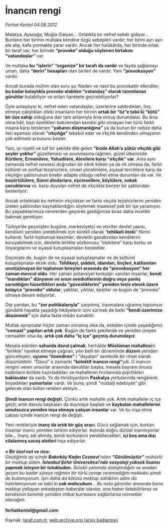 # İnancın rengi

*Ferhat Kentel 04.08.2012*

<div class="yazi"><p>Malatya, Ayazağa, Muğla-Dalyan... Ortalıkta bir nefret selidir gidiyor... Bunların her birinin mutlaka kendine özgü sebepleri vardır; her birini ayrı ayrı ele alıp, kafa yormakta yarar vardır. Ancak her halükârda, her birinde ortak bir taraf var; her birinde <b>“provoke” olduğu söylenen birtakım “vatandaşlar”</b> var. </p>
<p>Ve mutlaka <b>bu “işlerin” “organize” bir tarafı da vardır</b> ve fayda sağlamayı uman, daha <b>“derin” hesapları</b> olan birileri de vardır. Yani <b>“provokasyon”</b> vardır.</p>
<p>Ancak burada mühim olan soru şu: Neden ve nasıl bu provokatör efendiler, <b>bu kadar kolaylıkla provoke olabilen “vatandaş” olarak tanımlanan güruhlar</b> bulabiliyor ve onları harekete geçirebiliyorlar?</p>
<p>Öyle anlaşılıyor ki, nefret eden vatandaşlar, üzerlerine saldırdıkları, linç etmeye çalıştıkları öteki insanların her birinin <b>ortak bir “öz”e tabii ki “kötü” bir öze sahip</b> olduğuna dair tam anlamıyla ikna olmuş durumdalar. Bu ikna olma hâli, bazı özellikleri bakımından kendisi gibi olmayan her türlü farklı insana karşı beslenen <b>“yabancı düşmanlığına”</b> ya da bunun bir nebze daha ileri aşaması olarak <b>“ırkçılığa”</b> tekabül eder ve ırkçılık kendinden olmayanın yok edilmesi arzusunu besler.</p>
<p>Yani, iyi niyetli ve saf bir şekilde dile gelen <b>“bizde Allah’a şükür ırkçılık gibi şeyler yoktur”</b> güzellemesi ve avunmasına rağmen, güzel ülkemizde <b>Kürtlere, Ermenilere, Yahudilere, Alevilere karşı “ırkçılık” var</b>. Ama aynı zamanda nefret nesnesi doğrudan bir etnik köken ya da ırk olmasa da, farklı kültürel ve sınıfsal tezahürlere, cinsel yönelimlere, siyasal tercihlere karşı da ırkçılığın şablonunun birebir adapte olduğu nefret etme durumları da var. Ve <b>başörtülülere, Sünni dindarlara, eşcinsellere, köylülere, sokak çocuklarına</b> vs. karşı duyulan nefret de ırkçılıkla benzer bir şablondan besleniyor.</p>
<p>Ancak ortalıktaki bu nefretin ırkçılıktan ve farklı ırkçılık tezahürlerini yeniden üreten şablondan kaynaklandığını söylemek maalesef pek bir işe yaramıyor. Bu yaşadıklarımıza nerelerden geçerek geldiğimize biraz daha incelikli bakmak gerekiyor.</p>
<p>Türkiye’de geçmişten bugüne, merkeziyetçi ve otoriter devlet yapısı, kendisini yeniden üretebilmek için sürekli olarak “<b>tehlikeli öteki</b>” fikrini kullandı; farklı toplumsal kesimler, devletin gazabından kendilerini koruyabilmek için, devletle birlikte sözkonusu “ötekilere” karşı korku ve önyargılarını ve siyasal kutuplaşmaları beslediler. </p>
<p>Geçmişte de, bugün de ne siyasal kutuplaşmalar ne de kültürel kutuplaşmalar eksik oldu. <b>Tehlikeyi, şiddeti, idamları, linçleri, katliamları unut(a)mayan bir toplumun bireyleri arasında da “provokasyon” her zaman mevcut oldu</b>. Her zaman potansiyel korkuları varolan insanlar, <b>kendi “inandıkları” dünyanın ve onun sembollerinin doğru veya yanlış sarsıldığını hissettikleri anda “güvenliklerini” yeniden tesis etmek üzere kolayca “provoke” oldular</b>; yaktılar, yıktılar, kestiler ve bugün de “provoke” olmaya devam ediyorlar. </p>
<p>Öte yandan, bu <b>“zor politikalarıyla”</b> çarpılmış, travmalara uğramış toplumun gündelik hayatta yaşadığı hikâyelerin izini sürmek de belki <b>“kendi üzerimize düşünmek”</b> için daha fazla imkân sunabilir.</p>
<p>Mutlak ayrışmalar hiçbir zaman olmamış olsa da, eskiden içinde yaşadığımız <b>“cemaat” yapıları artık yok</b>. Bugün de farklı şekillerde ve yeniden üreyen cemaatler olsa da, <b>artık çok daha “iç içe” geçmiş durumdayız</b>. </p>
<p>Mesela eskiden <b>sahurda davul çalmak</b>, herhâlde <b>Müslüman mahallesi</b>ni “birlikte” hareket etmeye çağıran, yılın belli bir döneminde <b>düzeni</b> yeniden güncelleyen, <b>uyumu “özendiren”</b> / “dayatan” sembolik bir ritüel olarak düşünülebilir. “Davul” o zamanki <b>“kolektif inancın rengi”</b>ydi. O inancın rengini veren unsurlar arasında davuldan başka, mesela bayram öncesi kadınların birlikte hazırladıkları ve mahallenin fırınlarında pişirttikleri <b>baklavalar</b> da vardı. Ya da Hıristiyanların <b>Paskalya</b> yortularında rengârenk boyadıkları <b>yumurtalar</b> vardı. Ve buna, şimdi “nostalji edebiyatı” gibi gelecek olan bütün renkleri ekleyin...<br/><br/><b>Şimdi inancın rengi değişti.</b> Çünkü artık mahalle yok. Artık mahalleler iç içe geçti; artık davulu başkaları da duymaya başladı ve <b>kaybolan mahallelerini umutsuzca yeniden inşa etmeye çalışan insanlar</b> var. Ve bu inşa etme çabası içinde inancın rengi de değişti.</p>
<p>Yeni renkleriyle <b>inanç da artık bir güç aracı</b>. Gücü sağlamak için, korkan insanlar inancı yeniden tahkim ediyorlar. Aslında doğru dürüst inanmıyorlar bile... İnanç adı altında, kendi korkularını yenebilecekleri, <b>içi boş ama dışı cilalanmış savaş aletleri </b>inşa ediyorlar.<br/><br/><b><i>» Bir özel not ve rica:<br/></i></b><i>Geçtiğimiz ay içinde <b>Bakırköy Kadın Cezaevi</b>’nden <b>“Görülmüştür”</b> mühürlü bir mektup aldım. <b>İstanbul Şehir Üniversitesi’nde sosyoloji yüksek lisansı</b> <b>yapmak isteyen bir tutukludan.</b> Sürekli yanımda dolaştırdığım ve aradan geçen bu kadar süreye rağmen bir türlü cevap veremediğim mektubu şimdi de bulamıyorum. İşin daha da kötüsü mektup sahibinin adını da hatırlamıyorum ve tabii ki <b>çok mahcubum</b>... Bu notu görenler arasında bana mektup yollayan arkadaştan haberdar olanlar, ona haber iletebilirlerse ve kendisinin benimle yeniden irtibat kurmasını sağlarlarsa minnettar olacağım.<br/><br/></i><b>ferhatkentel@gmail.com</b></p>
</div>

Kaynak: [taraf.com.tr](http://www.taraf.com.tr/ferhat-kentel/makale-inancin-rengi.htm), [web.archive.org (arşiv bağlantısı)](http://web.archive.org/web/20130913112314/http://www.taraf.com.tr/ferhat-kentel/makale-inancin-rengi.htm)
